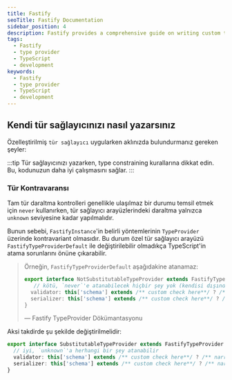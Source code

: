 ```yaml
---
title: Fastify
seoTitle: Fastify Documentation
sidebar_position: 4
description: Fastify provides a comprehensive guide on writing custom type providers. This section covers type contravariance and its implications for TypeScript.
tags: 
  - Fastify
  - type provider
  - TypeScript
  - development
keywords: 
  - Fastify
  - type provider
  - TypeScript
  - development
---
```



## Kendi tür sağlayıcınızı nasıl yazarsınız

Özelleştirilmiş `tür sağlayıcı` uygularken aklınızda bulundurmanız gereken şeyler:

:::tip
Tür sağlayıcınızı yazarken, type constraining kurallarına dikkat edin. Bu, kodunuzun daha iyi çalışmasını sağlar.
:::

### Tür Kontravaransı

Tam tür daraltma kontrolleri genellikle ulaşılmaz bir durumu temsil etmek için `never` kullanırken, tür sağlayıcı arayüzlerindeki daraltma yalnızca `unknown` seviyesine kadar yapılmalıdır.

Bunun sebebi, `FastifyInstance`'in belirli yöntemlerinin `TypeProvider` üzerinde kontravariant olmasıdır. Bu durum özel tür sağlayıcı arayüzü `FastifyTypeProviderDefault` ile değiştirilebilir olmadıkça TypeScript'in atama sorunlarını önüne çıkarabilir.

> Örneğin, `FastifyTypeProviderDefault` aşağıdakine atanamaz:
> ```ts
> export interface NotSubstitutableTypeProvider extends FastifyTypeProvider {
>    // kötü, `never`'e atanabilecek hiçbir şey yok (kendisi dışında)
>   validator: this['schema'] extends /** custom check here**/ ? /** narrowed type here **/ : never;
>   serializer: this['schema'] extends /** custom check here**/ ? /** narrowed type here **/ : never;
> }
> ```
> — Fastify TypeProvider Dökümantasyonu

Aksi takdirde şu şekilde değiştirilmelidir:
```ts
export interface SubstitutableTypeProvider extends FastifyTypeProvider {
  // iyi, `unknown`'a herhangi bir şey atanabilir
  validator: this['schema'] extends /** custom check here**/ ? /** narrowed type here **/ : unknown;
  serializer: this['schema'] extends /** custom check here**/ ? /** narrowed type here **/ : unknown;
}
```